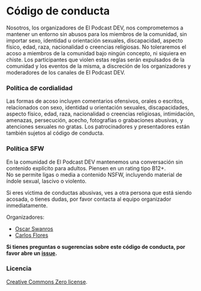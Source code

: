 # Código de conducta

Nosotros, los organizadores de El Podcast DEV, nos comprometemos a mantener un entorno sin abusos para los miembros de la comunidad, sin importar sexo, identidad u orientación sexuales, discapacidad, aspecto físico, edad, raza, nacionalidad o creencias religiosas. No toleraremos el acoso a miembros de la comunidad bajo ningún concepto, ni siquiera en chiste. Los participantes que violen estas reglas serán expulsados de la comunidad y los eventos de la misma, a discreción de los organizadores y moderadores de los canales de El Podcast DEV.

### Política de cordialidad

Las formas de acoso incluyen comentarios ofensivos, orales o escritos, relacionados con sexo, identidad u orientación sexuales, discapacidades, aspecto físico, edad, raza, nacionalidad o creencias religiosas, intimidación, amenazas, persecución, acecho, fotografías o grabaciones abusivas, y atenciones sexuales no gratas. Los patrocinadores y presentadores están también sujetos al código de conducta.

### Política SFW
En la comunidad de El Podcast DEV mantenemos una conversación sin contenido explícito para adultos. Piensen en un rating tipo B12+.  
No se permite ligas o media a contenido NSFW, incluyendo material de índole sexual, lascivo o violento.

Si eres víctima de conductas abusivas, ves a otra persona que está siendo acosada, o tienes dudas, por favor contacta al equipo organizador inmediatamente.

Organizadores:

- [Oscar Swanros](https://twitter.com/swanros)
- [Carlos Flores](https://twitter.com/ZeroDragon)

**Si tienes preguntas o sugerencias sobre este código de conducta,
por favor abre un [issue](https://github.com/ElPodcastDEV/codigo-de-conducta/issues).**

### Licencia

[Creative Commons Zero license](/LICENSE).
